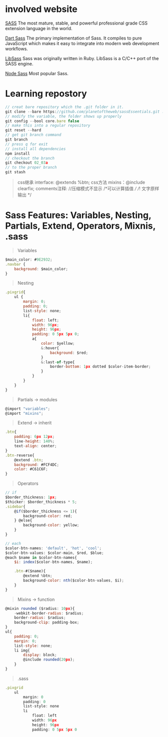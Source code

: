 # involved website

[SASS](https://sass-lang.com)
The most mature, stable, and powerful professional grade CSS extension language in the world.

[Dart Sass](https://sass-lang.com/dart-sass)
The primary implementation of Sass. It compiles to pure JavaScript which makes it easy to integrate into modern web development workflows.

[LibSass](https://sass-lang.com/libsass)
Sass was originally written in Ruby. LibSass is a C/C++ port of the SASS engine.

[Node Sass](https://github.com/sass/node-sass)
Most popular Sass.

# Learning repostory
```javascript
// creat bare repository which the .git folder in it.
git clone --bare https://github.com/planetoftheweb/sassEssentials.git .git
// modify the variable, the folder shows up properly
git config --bool core.bare false
// make this into a regular repository
git reset --hard
// get git branch command
git branch
// press q for exit
// install all dependencies
npm install
// checkout the branch
git checkout 02_03a
// to the proper branch
git stash
```

> css继承 interface: @extends %btn;
> css方法 mixins：@include clearfix;
> comments注释:  //压缩模式不显示  /*可以计算插值 */ /*! 文字原样输出 */

# Sass Features: Variables, Nesting, Partials, Extend, Operators, Mixnis, .sass
> Variables
```javascript
$main_color: #9E2932;
.navbar {
    background: $main_color;
}
```

> Nesting
```javascript
.pixgrid{
    ul { 
        margin: 0;
        padding: 0;
        list-style: none;
        li{
            float: left;
            width: 96px;
            height: 96px;
            padding: 0 5px 5px 0;
            a{
                color: $yellow;
                &:hover{
                    background: $red; 
                }
                &:last-of-type{
                    border-bottom: 1px dotted $color-item-border;
                }
            }
        }
    }
}
```

>  Partials -> modules
```javascript
@import "variables";
@import "mixins";
```

> Extend -> inherit
```javascript
.btn{
    padding: 6px 12px;
    line-height: 140%;
    text-align: center;
}
.btn-reverse{
    @extend .btn;
    background: #FCF4DC;
    color: #C61C6F;
}
```

> Operators
```javascript
// if
$border_thickness: 1px;
$thicker: $border_thickness * 5;
.sidebar{
    @if($border_thickness <= 1){
        background-color: red;
    } @else{
        background-color: yellow;
    }
}

// each
$color-btn-names: 'default', 'hot', 'cool';
$color-btn-values: $color-main, $red, $blue;
@each $name in $color-btn-names{
    $i: index($color-btn-names, $name);

    .btn-#($name){
        @extend %btn;
        background-color: nth($color-btn-values, $i);
    }
}
```

> Mixins -> function
```javascript
@mixin rounded ($radius: 10px){
    -webkit-border-radius: $radius;
    border-radius: $radius;
    background-clip: padding-box;
}
ul{
    padding: 0;
    margin: 0;
    list-style: none;
    li img{
        display: block;
        @include rounded(20px);
    }
}
```

> .sass
```javascript
.pixgrid
    ul
        margin: 0
        padding: 0
        list-style: none
        li
            float: left
            width: 96px
            height: 96px
            padding: 0 5px 5px 0
```